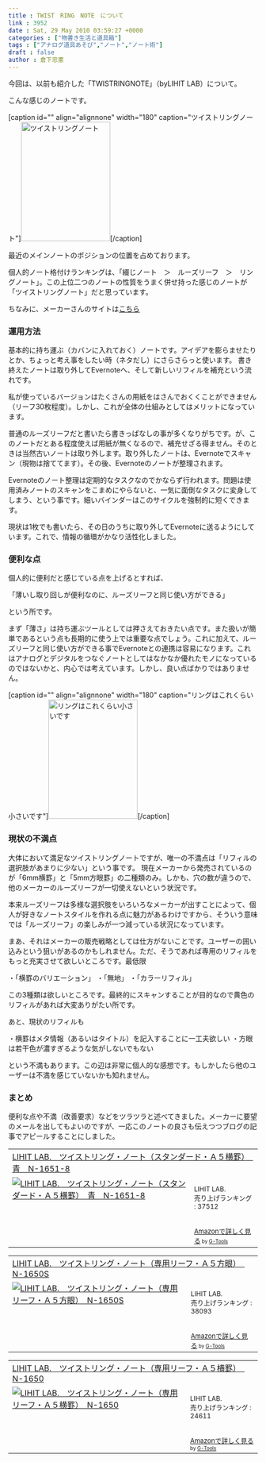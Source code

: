 ```yaml
---
title : TWIST　RING　NOTE　について
link : 3952
date : Sat, 29 May 2010 03:59:27 +0000
categories : ["物書き生活と道具箱"]
tags : ["アナログ道具あそび","ノート","ノート術"]
draft : false
author : 倉下忠憲
---
```


今回は、以前も紹介した「TWISTRINGNOTE」（byLIHIT LAB）について。

こんな感じのノートです。

[caption id="" align="alignnone" width="180" caption="ツイストリングノート"]<img alt="ツイストリングノート" src="http://farm5.static.flickr.com/4052/4501328446_54723e210c_m.jpg" title="ツイストリングノート" width="180" height="240" />[/caption]

最近のメインノートのポジションの位置を占めております。

個人的ノート格付けランキングは、「綴じノート　＞　ルーズリーフ　＞　リングノート」。この上位二つのノートの性質をうまく併せ持った感じのノートが「ツイストリングノート」だと思っています。

ちなみに、メーカーさんのサイトは<a href="http://www.lihit-lab.com/">こちら</a>

<h3>運用方法</h3>
基本的に持ち運ぶ（カバンに入れておく）ノートです。アイデアを膨らませたりとか、ちょっと考え事をしたい時（ネタだし）にさらさらっと使います。
書き終えたノートは取り外してEvernoteへ、そして新しいリフィルを補充という流れです。

私が使っているバージョンはたくさんの用紙をはさんでおくくことができません（リーフ30枚程度）。しかし、これが全体の仕組みとしてはメリットになっています。

普通のルーズリーフだと書いたら書きっぱなしの事が多くなりがちです。が、このノートだとある程度使えば用紙が無くなるので、補充せざる得ません。そのときは当然古いノートは取り外します。取り外したノートは、Evernoteでスキャン（現物は捨ててます）。その後、Evernoteのノートが整理されます。

Evernoteのノート整理は定期的なタスクなのでかならず行われます。問題は使用済みノートのスキャンをこまめにやらないと、一気に面倒なタスクに変身してしまう、という事です。細いバインダーはこのサイクルを強制的に短くできます。

現状は1枚でも書いたら、その日のうちに取り外してEvernoteに送るようにしています。これで、情報の循環がかなり活性化しました。


<h3>便利な点</h3>
個人的に便利だと感じている点を上げるとすれば、

「薄いし取り回しが便利なのに、ルーズリーフと同じ使い方ができる」

という所です。

まず「薄さ」は持ち運ぶツールとしては押さえておきたい点です。また扱いが簡単であるという点も長期的に使う上では重要な点でしょう。これに加えて、ルーズリーフと同じ使い方ができる事でEvernoteとの連携は容易になります。これはアナログとデジタルをつなぐノートとしてはなかなか優れたモノになっているのではないかと、内心では考えています。しかし、良い点ばかりではありません。

[caption id="" align="alignnone" width="180" caption="リングはこれくらい小さいです"]<img alt="リングはこれくらい小さいです" src="http://farm5.static.flickr.com/4049/4649180612_7be45a8f20_m.jpg" title="リングはこれくらい小さいです" width="180" height="240" />[/caption]
<h3>現状の不満点</h3>
大体において満足なツイストリングノートですが、唯一の不満点は「リフィルの選択肢があまりに少ない」という事です。
現在メーカーから発売されているのが「6mm横罫」と「5mm方眼罫」の二種類のみ。しかも、穴の数が違うので、他のメーカーのルーズリーフが一切使えないという状況です。

本来ルーズリーフは多様な選択肢をいろいろなメーカーが出すことによって、個人が好きなノートスタイルを作れる点に魅力があるわけですから、そういう意味では「ルーズリーフ」の楽しみが一つ減っている状況になっています。

まあ、それはメーカーの販売戦略としては仕方がないことです。ユーザーの囲い込みという狙いがあるのかもしれません。ただ、そうであれば専用のリフィルをもっと充実させて欲しいところです。最低限

・「横罫のバリエーション」
・「無地」
・「カラーリフィル」

この3種類は欲しいところです。最終的にスキャンすることが目的なので黄色のリフィルがあれば大変ありがたい所です。

あと、現状のリフィルも

・横罫はメタ情報（あるいはタイトル）を記入することに一工夫欲しい
・方眼は若干色が濃すぎるような気がしないでもない

という不満もあります。この辺は非常に個人的な感想です。もしかしたら他のユーザーは不満を感じていないかも知れません。

<h3>まとめ</h3>
便利な点や不満（改善要求）などをツラツラと述べてきました。メーカーに要望のメールを出してもよいのですが、一応このノートの良さも伝えつつブログの記事でアピールすることにしました。

<table  border="0" cellpadding="5"><tr><td colspan="2"><a href="http://www.amazon.co.jp/LIHIT-LAB-LAB-%E3%83%84%E3%82%A4%E3%82%B9%E3%83%88%E3%83%AA%E3%83%B3%E3%82%B0%E3%83%BB%E3%83%8E%E3%83%BC%E3%83%88%EF%BC%88%E3%82%B9%E3%82%BF%E3%83%B3%E3%83%80%E3%83%BC%E3%83%89%E3%83%BB%EF%BC%A1%EF%BC%95%E6%A8%AA%E7%BD%AB%EF%BC%89-%E9%9D%92-N-1651-8/dp/B002IVPJFU%3FSubscriptionId%3D15SMZCTB9V8NGR2TW082%26tag%3Drashita1000-22%26linkCode%3Dxm2%26camp%3D2025%26creative%3D165953%26creativeASIN%3DB002IVPJFU" target="_top">LIHIT LAB.　ツイストリング・ノート（スタンダード・Ａ５横罫）　青　N-1651-8</a><img src="http://www.assoc-amazon.jp/e/ir?t=rashita1000-22&l=ur2&o=9" width="1" height="1" style="border: none;" alt="" /></td></tr><tr><td valign="top"><a href="http://www.amazon.co.jp/LIHIT-LAB-LAB-%E3%83%84%E3%82%A4%E3%82%B9%E3%83%88%E3%83%AA%E3%83%B3%E3%82%B0%E3%83%BB%E3%83%8E%E3%83%BC%E3%83%88%EF%BC%88%E3%82%B9%E3%82%BF%E3%83%B3%E3%83%80%E3%83%BC%E3%83%89%E3%83%BB%EF%BC%A1%EF%BC%95%E6%A8%AA%E7%BD%AB%EF%BC%89-%E9%9D%92-N-1651-8/dp/B002IVPJFU%3FSubscriptionId%3D15SMZCTB9V8NGR2TW082%26tag%3Drashita1000-22%26linkCode%3Dxm2%26camp%3D2025%26creative%3D165953%26creativeASIN%3DB002IVPJFU" target="_top"><img src="http://ecx.images-amazon.com/images/I/41MKbnaUM4L._SL160_.jpg" border="0" alt="LIHIT LAB.　ツイストリング・ノート（スタンダード・Ａ５横罫）　青　N-1651-8" /></a></td><td valign="top"><font size="-1"><br />LIHIT LAB.  <br />売り上げランキング : 37512<br /><br /><br /><a href="http://www.amazon.co.jp/LIHIT-LAB-LAB-%E3%83%84%E3%82%A4%E3%82%B9%E3%83%88%E3%83%AA%E3%83%B3%E3%82%B0%E3%83%BB%E3%83%8E%E3%83%BC%E3%83%88%EF%BC%88%E3%82%B9%E3%82%BF%E3%83%B3%E3%83%80%E3%83%BC%E3%83%89%E3%83%BB%EF%BC%A1%EF%BC%95%E6%A8%AA%E7%BD%AB%EF%BC%89-%E9%9D%92-N-1651-8/dp/B002IVPJFU%3FSubscriptionId%3D15SMZCTB9V8NGR2TW082%26tag%3Drashita1000-22%26linkCode%3Dxm2%26camp%3D2025%26creative%3D165953%26creativeASIN%3DB002IVPJFU" target="_top">Amazonで詳しく見る</a></font><font size="-2"> by <a href="http://www.goodpic.com/mt/aws/index.html" >G-Tools</a></font></td></tr></table>

<table  border="0" cellpadding="5"><tr><td colspan="2"><a href="http://www.amazon.co.jp/LIHIT-LAB-LAB-%E3%83%84%E3%82%A4%E3%82%B9%E3%83%88%E3%83%AA%E3%83%B3%E3%82%B0%E3%83%BB%E3%83%8E%E3%83%BC%E3%83%88%EF%BC%88%E5%B0%82%E7%94%A8%E3%83%AA%E3%83%BC%E3%83%95%E3%83%BB%EF%BC%A1%EF%BC%95%E6%96%B9%E7%9C%BC%EF%BC%89-N-1650S/dp/B002IVPW3O%3FSubscriptionId%3D15SMZCTB9V8NGR2TW082%26tag%3Drashita1000-22%26linkCode%3Dxm2%26camp%3D2025%26creative%3D165953%26creativeASIN%3DB002IVPW3O" target="_top">LIHIT LAB.　ツイストリング・ノート（専用リーフ・Ａ５方眼）　N-1650S</a><img src="http://www.assoc-amazon.jp/e/ir?t=rashita1000-22&l=ur2&o=9" width="1" height="1" style="border: none;" alt="" /></td></tr><tr><td valign="top"><a href="http://www.amazon.co.jp/LIHIT-LAB-LAB-%E3%83%84%E3%82%A4%E3%82%B9%E3%83%88%E3%83%AA%E3%83%B3%E3%82%B0%E3%83%BB%E3%83%8E%E3%83%BC%E3%83%88%EF%BC%88%E5%B0%82%E7%94%A8%E3%83%AA%E3%83%BC%E3%83%95%E3%83%BB%EF%BC%A1%EF%BC%95%E6%96%B9%E7%9C%BC%EF%BC%89-N-1650S/dp/B002IVPW3O%3FSubscriptionId%3D15SMZCTB9V8NGR2TW082%26tag%3Drashita1000-22%26linkCode%3Dxm2%26camp%3D2025%26creative%3D165953%26creativeASIN%3DB002IVPW3O" target="_top"><img src="http://ecx.images-amazon.com/images/I/31YHIVQIhuL._SL160_.jpg" border="0" alt="LIHIT LAB.　ツイストリング・ノート（専用リーフ・Ａ５方眼）　N-1650S" /></a></td><td valign="top"><font size="-1"><br />LIHIT LAB.  <br />売り上げランキング : 38093<br /><br /><br /><a href="http://www.amazon.co.jp/LIHIT-LAB-LAB-%E3%83%84%E3%82%A4%E3%82%B9%E3%83%88%E3%83%AA%E3%83%B3%E3%82%B0%E3%83%BB%E3%83%8E%E3%83%BC%E3%83%88%EF%BC%88%E5%B0%82%E7%94%A8%E3%83%AA%E3%83%BC%E3%83%95%E3%83%BB%EF%BC%A1%EF%BC%95%E6%96%B9%E7%9C%BC%EF%BC%89-N-1650S/dp/B002IVPW3O%3FSubscriptionId%3D15SMZCTB9V8NGR2TW082%26tag%3Drashita1000-22%26linkCode%3Dxm2%26camp%3D2025%26creative%3D165953%26creativeASIN%3DB002IVPW3O" target="_top">Amazonで詳しく見る</a></font><font size="-2"> by <a href="http://www.goodpic.com/mt/aws/index.html" >G-Tools</a></font></td></tr></table>

<table  border="0" cellpadding="5"><tr><td colspan="2"><a href="http://www.amazon.co.jp/LIHIT-LAB-LAB-%E3%83%84%E3%82%A4%E3%82%B9%E3%83%88%E3%83%AA%E3%83%B3%E3%82%B0%E3%83%BB%E3%83%8E%E3%83%BC%E3%83%88%EF%BC%88%E5%B0%82%E7%94%A8%E3%83%AA%E3%83%BC%E3%83%95%E3%83%BB%EF%BC%A1%EF%BC%95%E6%A8%AA%E7%BD%AB%EF%BC%89-N-1650/dp/B002IVJQWM%3FSubscriptionId%3D15SMZCTB9V8NGR2TW082%26tag%3Drashita1000-22%26linkCode%3Dxm2%26camp%3D2025%26creative%3D165953%26creativeASIN%3DB002IVJQWM" target="_top">LIHIT LAB.　ツイストリング・ノート（専用リーフ・Ａ５横罫）　N-1650</a><img src="http://www.assoc-amazon.jp/e/ir?t=rashita1000-22&l=ur2&o=9" width="1" height="1" style="border: none;" alt="" /></td></tr><tr><td valign="top"><a href="http://www.amazon.co.jp/LIHIT-LAB-LAB-%E3%83%84%E3%82%A4%E3%82%B9%E3%83%88%E3%83%AA%E3%83%B3%E3%82%B0%E3%83%BB%E3%83%8E%E3%83%BC%E3%83%88%EF%BC%88%E5%B0%82%E7%94%A8%E3%83%AA%E3%83%BC%E3%83%95%E3%83%BB%EF%BC%A1%EF%BC%95%E6%A8%AA%E7%BD%AB%EF%BC%89-N-1650/dp/B002IVJQWM%3FSubscriptionId%3D15SMZCTB9V8NGR2TW082%26tag%3Drashita1000-22%26linkCode%3Dxm2%26camp%3D2025%26creative%3D165953%26creativeASIN%3DB002IVJQWM" target="_top"><img src="http://ecx.images-amazon.com/images/I/31uum8wqVZL._SL160_.jpg" border="0" alt="LIHIT LAB.　ツイストリング・ノート（専用リーフ・Ａ５横罫）　N-1650" /></a></td><td valign="top"><font size="-1"><br />LIHIT LAB.  <br />売り上げランキング : 24611<br /><br /><br /><a href="http://www.amazon.co.jp/LIHIT-LAB-LAB-%E3%83%84%E3%82%A4%E3%82%B9%E3%83%88%E3%83%AA%E3%83%B3%E3%82%B0%E3%83%BB%E3%83%8E%E3%83%BC%E3%83%88%EF%BC%88%E5%B0%82%E7%94%A8%E3%83%AA%E3%83%BC%E3%83%95%E3%83%BB%EF%BC%A1%EF%BC%95%E6%A8%AA%E7%BD%AB%EF%BC%89-N-1650/dp/B002IVJQWM%3FSubscriptionId%3D15SMZCTB9V8NGR2TW082%26tag%3Drashita1000-22%26linkCode%3Dxm2%26camp%3D2025%26creative%3D165953%26creativeASIN%3DB002IVJQWM" target="_top">Amazonで詳しく見る</a></font><font size="-2"> by <a href="http://www.goodpic.com/mt/aws/index.html" >G-Tools</a></font></td></tr></table>
